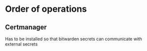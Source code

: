 # Order of operations

## Certmanager

Has to be installed so that bitwarden secrets can communicate with external secrets
